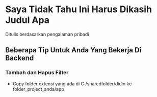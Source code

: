 # Saya Tidak Tahu Ini Harus Dikasih Judul Apa
Ditulis berdasarkan pengalaman pribadi

## Beberapa Tip Untuk Anda Yang Bekerja Di Backend
### Tambah dan Hapus Filter
- Copy folder extensi yang ada di C:/sharedfolder/didin ke folder_project_anda/app
